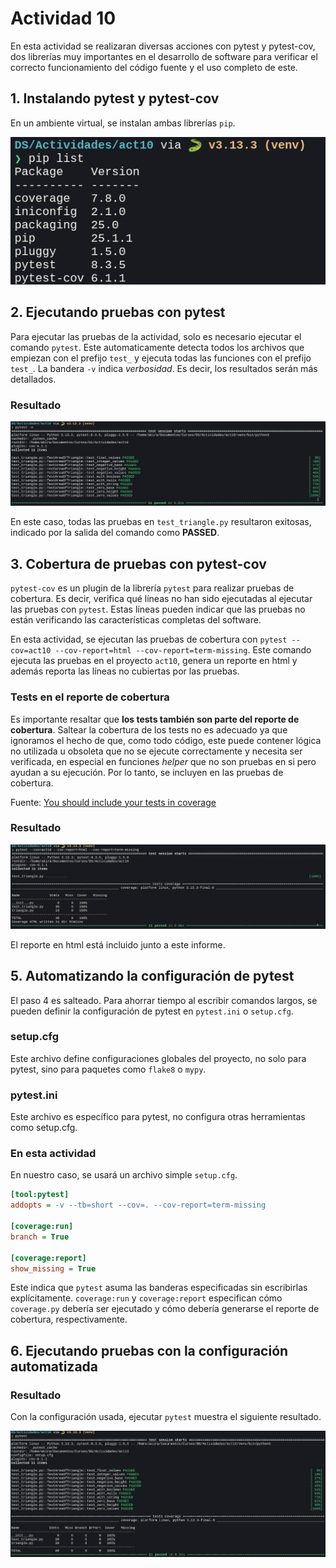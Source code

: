 # Actividad 10

En esta actividad se realizaran diversas acciones con pytest y pytest-cov, dos librerías muy importantes en el desarrollo de software para verificar el correcto funcionamiento del código fuente y el uso completo de este.

## 1. Instalando pytest y pytest-cov

En un ambiente virtual, se instalan ambas librerías `pip`.

![](../resources/img/A10_1.png)

## 2. Ejecutando pruebas con pytest

Para ejecutar las pruebas de la actividad, solo es necesario ejecutar el comando `pytest`. Este automaticamente detecta todos los archivos que empiezan con el prefijo `test_` y ejecuta todas las funciones con el prefijo `test_`. La bandera `-v` indica *verbosidad*. Es decir, los resultados serán más detallados.

### Resultado

![](../resources/img/A10_2.png)

En este caso, todas las pruebas en `test_triangle.py` resultaron exitosas, indicado por la salida del comando como **PASSED**.

## 3. Cobertura de pruebas con pytest-cov

`pytest-cov` es un plugin de la librería `pytest` para realizar pruebas de cobertura. Es decir, verifica qué líneas no han sido ejecutadas al ejecutar las pruebas con `pytest`. Estas líneas pueden indicar que las pruebas no están verificando las características completas del software.

En esta actividad, se ejecutan las pruebas de cobertura con `pytest --cov=act10 --cov-report=html --cov-report=term-missing`. Este comando ejecuta las pruebas en el proyecto `act10`, genera un reporte en html y además reporta las líneas no cubiertas por las pruebas.

### Tests en el reporte de cobertura

Es importante resaltar que **los tests también son parte del reporte de cobertura**. Saltear la cobertura de los tests no es adecuado ya que ignoramos el hecho de que, como todo código, este puede contener lógica no utilizada u obsoleta que no se ejecute correctamente y necesita ser verificada, en especial en funciones *helper* que no son pruebas en si pero ayudan a su ejecución. Por lo tanto, se incluyen en las pruebas de cobertura.

Fuente: [You should include your tests in coverage](https://nedbatchelder.com/blog/202008/you_should_include_your_tests_in_coverage.html) 

### Resultado

![](../resources/img/A10_3.png)

El reporte en html está incluido junto a este informe.


## 5. Automatizando la configuración de pytest

El paso 4 es salteado. Para ahorrar tiempo al escribir comandos largos, se pueden definir la configuración de pytest en `pytest.ini` o `setup.cfg`.

### setup.cfg

Este archivo define configuraciones globales del proyecto, no solo para pytest, sino para paquetes como `flake8` o `mypy`.

### pytest.ini

Este archivo es específico para pytest, no configura otras herramientas como setup.cfg.

### En esta actividad

En nuestro caso, se usará un archivo simple `setup.cfg`.

```cfg
[tool:pytest]
addopts = -v --tb=short --cov=. --cov-report=term-missing

[coverage:run]
branch = True

[coverage:report]
show_missing = True
```

Este indica que `pytest` asuma las banderas especificadas sin escribirlas explícitamente. `coverage:run` y `coverage:report` especifican cómo `coverage.py` debería ser ejecutado y cómo debería generarse el reporte de cobertura, respectivamente.

## 6. Ejecutando pruebas con la configuración automatizada

### Resultado

Con la configuración usada, ejecutar `pytest` muestra el siguiente resultado.

![](../resources/img/A10_4.png)
